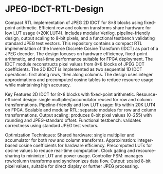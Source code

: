 # JPEG-IDCT-RTL-Design
Compact RTL implementation of JPEG 2D IDCT for 8×8 blocks using fixed-point arithmetic. Efficient row and column transforms share hardware for low LUT usage (&lt;20K LUT4). Includes modular Verilog, pipeline-friendly design, output scaling to 8-bit pixels, and a functional testbench validating standard JPEG test vectors.
This repository contains a compact RTL implementation of the Inverse Discrete Cosine Transform (IDCT) as part of a JPEG decoder. The design focuses on hardware efficiency, fixed-point arithmetic, and real-time performance suitable for FPGA deployment.
The IDCT module reconstructs pixel values from 8×8 blocks of JPEG DCT coefficients. The 2D IDCT is implemented as two sequential 1D IDCT operations: first along rows, then along columns. The design uses integer approximations and precomputed cosine tables to reduce resource usage while maintaining high accuracy.

Key Features
2D IDCT for 8×8 blocks with fixed-point arithmetic.
Resource-efficient design: single multiplier/accumulator reused for row and column transformations.
Pipeline-friendly and low LUT usage: fits within 20K LUT4 on FPGA.
Scalable and modular RTL: separate modules for row and column transformations.
Output scaling: produces 8-bit pixel values (0–255) with rounding and JPEG-standard offset.
Functional testbench: validates correctness using standard JPEG test vectors.

Optimization Techniques:
Shared hardware: single multiplier and accumulator for both row and column transforms.
Approximation: integer-based cosine coefficients for hardware efficiency.
Precomputed LUTs for cosine values to reduce real-time computation.
Clock gating and resource-sharing to minimize LUT and power usage.
Controller FSM: manages row/column transforms and synchronizes data flow.
Output: scaled 8-bit pixel values, suitable for direct display or further JPEG processing.
